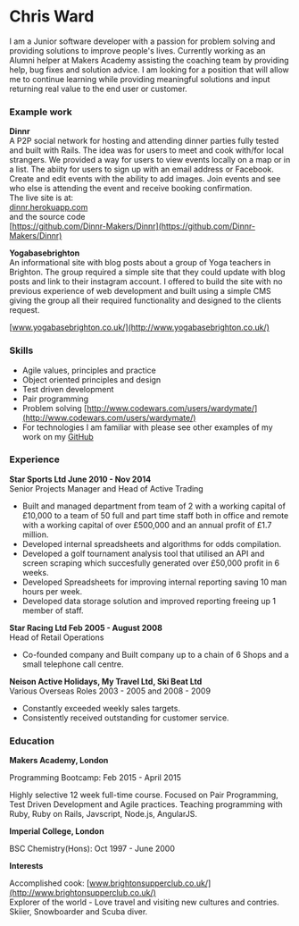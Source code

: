 # Chris Ward

I am a Junior software developer with a passion for problem solving and providing solutions to improve people's lives. Currently working as an Alumni helper at Makers Academy assisting the coaching team by providing help, bug fixes and solution advice. I am looking for a position that will allow me to continue learning while providing meaningful solutions and input returning real value to the end user or customer.

### Example work

**Dinnr**  
A P2P social network for hosting and attending dinner parties fully tested and built with Rails. The idea was for users to meet and cook with/for local strangers. We provided a way for users to view events locally on a map or in a list. The abiity for users to sign up with an email address or Facebook. Create and edit events with the ability to add images. Join events and see who else is attending the event and receive booking confirmation.  
The live site is at:  
[dinnr.herokuapp.com](dinnr.herokuapp.com)  
and the source code  
[https://github.com/Dinnr-Makers/Dinnr](https://github.com/Dinnr-Makers/Dinnr)

**Yogabasebrighton**  
An informational site with blog posts about a group of Yoga teachers in Brighton. The group required a simple site that they could update with blog posts and link to their instagram account. I offered to build the site with no previous experience of web development and built using a simple CMS giving the group all their required functionality and designed to the clients request.

[www.yogabasebrighton.co.uk/](http://www.yogabasebrighton.co.uk/)

### Skills

* Agile values, principles and practice
* Object oriented principles and design
* Test driven development
* Pair programming
* Problem solving [http://www.codewars.com/users/wardymate/](http://www.codewars.com/users/wardymate/)
* For technologies I am familiar with please see other examples of my work on my [GitHub](https://github.com/wardymate)

### Experience

**Star Sports Ltd June 2010 - Nov 2014**   
Senior Projects Manager and Head of Active Trading  
* Built and managed department from team of 2 with a working capital of £10,000 to a team of 50 full and part time staff both in office and remote with a working capital of over £500,000 and an annual profit of £1.7 million.
* Developed internal spreadsheets and algorithms for odds compilation.  
* Developed a golf tournament analysis tool that utilised an API and screen scraping which succesfully generated over £50,000 profit in 6 weeks.  
* Developed Spreadsheets for improving internal reporting saving 10 man hours per week. 
* Developed data storage solution and improved reporting freeing up 1 member of staff.

**Star Racing Ltd Feb 2005 - August 2008**  
Head of Retail Operations  
* Co-founded company and Built company up to a chain of 6 Shops and a small telephone call centre.

**Neison Active Holidays, My Travel Ltd, Ski Beat Ltd**   
Various Overseas Roles 2003 - 2005 and 2008 - 2009  
* Constantly exceeded weekly sales targets.
* Consistently received outstanding for customer service.

### Education

**Makers Academy, London**

Programming Bootcamp: Feb 2015 - April 2015

Highly selective 12 week full-time course.
Focused on Pair Programming, Test Driven Development and Agile practices.
Teaching programming with Ruby, Ruby on Rails, Javscript, Node.js, AngularJS.

**Imperial College, London**

BSC Chemistry(Hons): Oct 1997 - June 2000

**Interests**

Accomplished cook: [www.brightonsupperclub.co.uk/](http://www.brightonsupperclub.co.uk/)  
Explorer of the world - Love travel and visiting new cultures and contries.  
Skiier, Snowboarder and Scuba diver.
